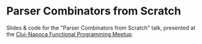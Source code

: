 # Parser Combinators from Scratch

Slides & code for the "Parser Combinators from Scratch" talk, presented at the [Cluj-Napoca Functional Programming Meetup](https://www.meetup.com/Cluj-fp/).
